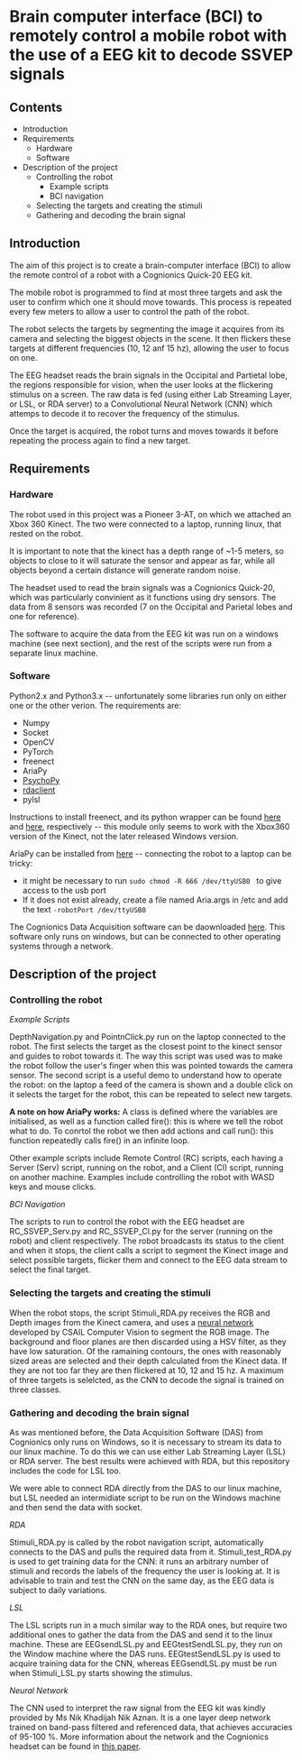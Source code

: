# Brain computer interface (BCI) to remotely control a mobile robot with the use of a EEG kit to decode SSVEP signals

## Contents
- Introduction
- Requirements
  - Hardware
  - Software
- Description of the project
  - Controlling the robot
    - Example scripts
    - BCI navigation
  - Selecting the targets and creating the stimuli
  - Gathering and decoding the brain signal


## Introduction
The aim of this project is to create a brain-computer interface (BCI) to allow the remote control of a robot with a Cognionics Quick-20 EEG kit.

The mobile robot is programmed to find at most three targets and ask the user to confirm which one it should move towards. This process is repeated every few meters to allow a user to control the path of the robot.

The robot selects the targets by segmenting the image it acquires from its camera and selecting the biggest objects in the scene. It then flickers these targets at different frequencies (10, 12 anf 15 hz), allowing the user to focus on one.

The EEG headset reads the brain signals in the Occipital and Partietal lobe, the regions responsible for vision, when the user looks at the flickering stimulus on a screen. The raw data is fed (using either Lab Streaming Layer, or LSL, or RDA server) to a Convolutional Neural Network (CNN) which attemps to decode it to recover the frequency of the stimulus.

Once the target is acquired, the robot turns and moves towards it before repeating the process again to find a new target.


## Requirements
### Hardware
The robot used in this project was a Pioneer 3-AT, on which we attached an Xbox 360 Kinect. The two were connected to a laptop, running linux, that rested on the robot.

It is important to note that the kinect has a depth range of ~1-5 meters, so objects to close to it will saturate the sensor and appear as far, while all objects beyond a certain distance will generate random noise.

The headset used to read the brain signals was a Cognionics Quick-20, which was particularly convinient as it functions using dry sensors. The data from 8 sensors was recorded (7 on the Occipital and Parietal lobes and one for reference).

The software to acquire the data from the EEG kit was run on a windows machine (see next section), and the rest of the scripts were run from a separate linux machine.

### Software
Python2.x and Python3.x -- unfortunately some libraries run only on either one or the other verion.
The requirements are:
- Numpy
- Socket
- OpenCV
- PyTorch
- freenect
- AriaPy
- [PsychoPy](http://psychopy.org/installation.html)
- [rdaclient](https://github.com/belevtsoff/rdaclient.py)
- pylsl

Instructions to install freenect, and its python wrapper can be found [here](https://github.com/OpenKinect/libfreenect) and [here](https://github.com/OpenKinect/libfreenect#fetch-build), respectively -- this module only seems to work with the Xbox360 version of the Kinect, not the later released Windows version.

AriaPy can be installed from [here](http://robots.mobilerobots.com/wiki/ARIA) -- connecting the robot to a laptop can be tricky:
- it might be necessary to run ```sudo chmod -R 666 /dev/ttyUSB0 ``` to give access to the usb port
- If it does not exist already, create a file named Aria.args in /etc and add the text ```-robotPort /dev/ttyUSB0```

The Cognionics Data Acquisition software can be daownloaded [here](http://cognionics.com/wiki/pmwiki.php/Main/DataAcquisitionSoftware). This software only runs on windows, but can be connected to other operating systems through a network.


## Description of the project
### Controlling the robot

_Example Scripts_

DepthNavigation.py and PointnClick.py run on the laptop connected to the robot. The first selects the target as the closest point to the kinect sensor and guides to robot towards it. The way this script was used was to make the robot follow the user's finger when this was pointed towards the camera sensor. The second script is a useful demo to understand how to operate the robot: on the laptop a feed of the camera is shown and a double click on it selects the target for the robot, this can be repeated to select new targets.

**A note on how AriaPy works:**
A class is defined where the variables are initialised, as well as a function called fire(): this is where we tell the robot what to do. To conrtol the robot we then add actions and call run(): this function repeatedly calls fire() in an infinite loop.

Other example scripts include Remote Control (RC) scripts, each having a Server (Serv) script, running on the robot, and a Client (Cl) script, running on another machine. Examples include controlling the robot with WASD keys and  mouse clicks.

_BCI Navigation_

The scripts to run to control the robot with the EEG headset are RC_SSVEP_Serv.py and RC_SSVEP_Cl.py for the server (running on the robot) and client respectively. The robot broadcasts its status to the client and when it stops, the client calls a script to segment the Kinect image and select possible targets, flicker them and connect to the EEG data stream to select the final target.

### Selecting the targets and creating the stimuli

When the robot stops, the script Stimuli_RDA.py receives the RGB and Depth images from the Kinect camera, and uses a [neural network](https://github.com/CSAILVision/semantic-segmentation-pytorch) developed by CSAIL Computer Vision to segment the RGB image. The background and floor planes are then discarded using a HSV filter, as they have low saturation. Of the ramaining contours, the ones with reasonably sized areas are selected and their depth calculated from the Kinect data. If they are not too far they are then flickered at 10, 12 and 15 hz. A maximum of three targets is selelcted, as the CNN to decode the signal is trained on three classes.

### Gathering and decoding the brain signal

As was mentioned before, the Data Acquisition Software (DAS) from Cognionics only runs on Windows, so it is necessary to stream its data to our linux machine. To do this we can use either Lab Streaming Layer (LSL) or RDA server. The best results were achieved with RDA, but this repository includes the code for LSL too.

We were able to connect RDA directly from the DAS to our linux machine, but LSL needed an intermidiate script to be run on the Windows machine and then send the data with socket.

_RDA_

Stimuli_RDA.py is called by the robot navigation script, automatically connects to the DAS and pulls the required data from it.
Stimuli_test_RDA.py is used to get training data for the CNN: it runs an arbitrary number of stimuli and records the labels of the frequency the user is looking at. It is advisable to train and test the CNN on the same day, as the EEG data is subject to daily variations.

_LSL_

The LSL scripts run in a much similar way to the RDA ones, but require two additional ones to gather the data from the DAS and send it to the linux machine. These are EEGsendLSL.py and EEGtestSendLSL.py, they run on the Window machine where the DAS runs. EEGtestSendLSL.py is used to acquire training data for the CNN, whereas EEGsendLSL.py must be run when Stimuli_LSL.py starts showing the stimulus.

_Neural Network_

The CNN used to interpret the raw signal from the EEG kit was kindly provided by Ms Nik Khadijah Nik Aznan. It is a one layer deep network trained on band-pass filtered and referenced data, that achieves accuracies of 95-100 %. More information about the network and the Cognionics headset can be found in [this paper](https://arxiv.org/pdf/1805.04157.pdf).
